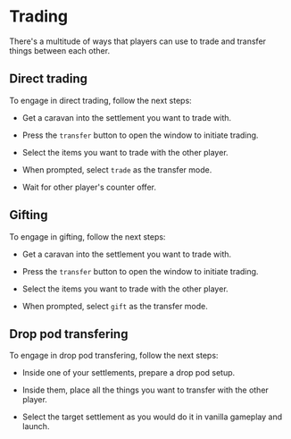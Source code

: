 # Trading
There's a multitude of ways that players can use to trade and transfer things between each other.

## Direct trading
To engage in direct trading, follow the next steps:
* Get a caravan into the settlement you want to trade with.

* Press the `transfer` button to open the window to initiate trading.

* Select the items you want to trade with the other player.

* When prompted, select `trade` as the transfer mode.

* Wait for other player's counter offer.

## Gifting
To engage in gifting, follow the next steps:
* Get a caravan into the settlement you want to trade with.

* Press the `transfer` button to open the window to initiate trading.

* Select the items you want to trade with the other player.

* When prompted, select `gift` as the transfer mode.

## Drop pod transfering
To engage in drop pod transfering, follow the next steps:
* Inside one of your settlements, prepare a drop pod setup.

* Inside them, place all the things you want to transfer with the other player.

* Select the target settlement as you would do it in vanilla gameplay and launch.
